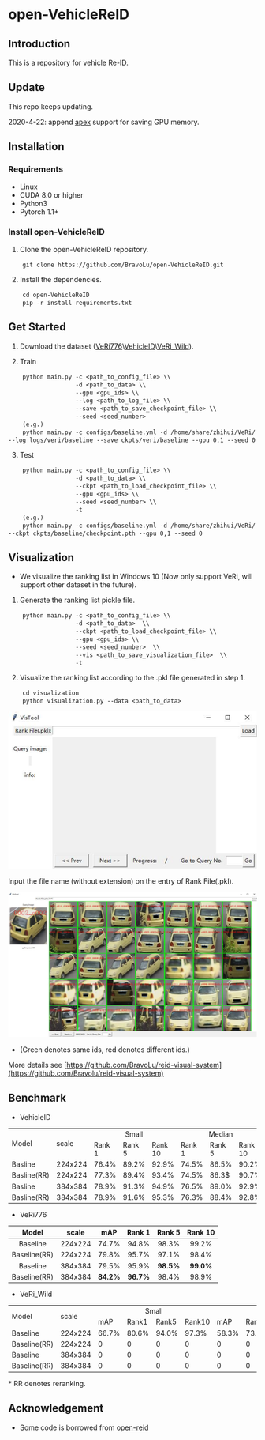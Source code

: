 # open-VehicleReID 

## Introduction 

This is a repository for vehicle Re-ID.

## Update

This repo keeps updating. 

2020-4-22: append [apex](https://github.com/NVIDIA/apex) support for saving GPU memory.

## Installation

### Requirements
* Linux
* CUDA 8.0 or higher 
* Python3
* Pytorch 1.1+

### Install open-VehicleReID
1. Clone the open-VehicleReID repository.
```shell
    git clone https://github.com/BravoLu/open-VehicleReID.git
```

2. Install the dependencies. 
```shell
    cd open-VehicleReID 
    pip -r install requirements.txt 
```

## Get Started

1. Download the dataset ([VeRi776](https://vehiclereid.github.io/VeRi/)\\[VehicleID](https://www.pkuml.org/resources/pku-vehicleid.html)\\[VeRi_Wild](https://github.com/PKU-IMRE/VERI-Wild)).

2. Train
```shell
    python main.py -c <path_to_config_file> \\
                   -d <path_to_data> \\
                   --gpu <gpu_ids> \\
                   --log <path_to_log_file> \\
                   --save <path_to_save_checkpoint_file> \\
                   --seed <seed_number>
    (e.g.)
    python main.py -c configs/baseline.yml -d /home/share/zhihui/VeRi/ --log logs/veri/baseline --save ckpts/veri/baseline --gpu 0,1 --seed 0 
```

3. Test 
```shell 
    python main.py -c <path_to_config_file> \\
                   -d <path_to_data> \\
                   --ckpt <path_to_load_checkpoint_file> \\
                   --gpu <gpu_ids> \\
                   --seed <seed_number> \\
                   -t 
    (e.g.)
    python main.py -c configs/baseline.yml -d /home/share/zhihui/VeRi/ --ckpt ckpts/baseline/checkpoint.pth --gpu 0,1 --seed 0
```
## Visualization 

* We visualize the ranking list in Windows 10 (Now only support VeRi, will support other dataset in the future).

1. Generate the ranking list pickle file.
```shell
    python main.py -c <path_to_config_file> \\
                   -d <path_to_data>  \\
                   --ckpt <path_to_load_checkpoint_file> \\
                   --gpu <gpu_ids> \\
                   --seed <seed_number>  \\
                   --vis <path_to_save_visualization_file>  \\ 
                   -t
```

2. Visualize the ranking list according to the .pkl file generated in step 1. 
```shell
    cd visualization
    python visualization.py --data <path_to_data>
```
![pic](imgs/ui.jpg)

Input the file name (without extension) on the entry of Rank File(.pkl).

![pic](imgs/rank_list.jpg)

* (Green denotes same ids, red denotes different ids.)

More details see [https://github.com/BravoLu/reid-visual-system](https://github.com/Bravolu/reid-visual-system)

## Benchmark
* VehicleID

<table>
   <tr>
      <td rowspan="2">Model</td>
      <td rowspan="2">scale</td>
      <td colspan="3" align="center">Small</td>
      <td colspan="3" align="center">Median</td>
      <td colspan="3" align="center">Large</td>
   </tr>
   <tr>
      <td>Rank 1</td>
      <td>Rank 5</td>
      <td>Rank 10</td>
      <td>Rank 1</td>
      <td>Rank 5</td>
      <td>Rank 10</td>
      <td>Rank 1</td>
      <td>Rank 5</td>
      <td>Rank 10</td>
   </tr>
   <tr>
      <td>Basline</td>
      <td>224x224</td>
      <td>76.4%</td>
      <td>89.2%</td>
      <td>92.9%</td>
      <td>74.5%</td>
      <td>86.5%</td>
      <td>90.2%</td>
      <td>71.5%</td>
      <td>83.6%</td>
      <td>87.7%</td>
   </tr>
   <tr>
      <td>Basline(RR)</td>
      <td>224x224</td>
      <td>77.3%</td>
      <td>89.4%</td>
      <td>93.4%</td>
      <td>74.5%</td>
      <td>86.3$</td>
      <td>90.7%</td>
      <td>72.2%</td>
      <td>83.6%</td>
      <td>87.8%</td>
   </tr>
      <td>Basline</td>
      <td>384x384</td>
      <td>78.9%</td>
      <td>91.3%</td>
      <td>94.9%</td>
      <td>76.5%</td>
      <td>89.0%</td>
      <td>92.9%</td>
      <td>74.0%</td>
      <td>86.1%</td>
      <td>90.4%</td>
   </tr>
      <td>Basline(RR)</td>
      <td>384x384</td>
      <td>78.9%</td>
      <td>91.6%</td>
      <td>95.3%</td>
      <td>76.3%</td>
      <td>88.4%</td>
      <td>92.8%</td>
      <td>74.4%</td>
      <td>85.7%</td>
      <td>90.0%</td>
   </tr>      
</table> 

* VeRi776

|    Model        | scale   | mAP   | Rank 1 | Rank 5 | Rank 10 |
| :-------------: | :-----: | :---: | :----: | :----: | :-----: |
|    Baseline     | 224x224 | 74.7% | 94.8%  | 98.3%  |  99.2%  |
|    Baseline(RR) | 224x224 | 79.8% | 95.7%  | 97.1%  |  98.4%  |
|    Baseline     | 384x384 | 79.5% | 95.9%  | **98.5%**  |  **99.0%**  |
|    Baseline(RR) | 384x384 | **84.2%** | **96.7%**  | 98.4%  |  98.9%  |

* VeRi_Wild

<table>
   <tr>
      <td rowspan="2">Model</td>
      <td rowspan="2">scale</td>
      <td colspan="4" align="center">Small</td>
      <td colspan="4" align="center">Median</td>
      <td colspan="4" align="center">Large</td>
   </tr>
   <tr>
      <td>mAP</td>
      <td>Rank1</td>
      <td>Rank5</td>
      <td>Rank10</td>
      <td>mAP</td>
      <td>Rank1</td>
      <td>Rank5</td>
      <td>Rank10</td>
      <td>mAP</td>
      <td>Rank1</td>
      <td>Rank5</td>
      <td>Rank10</td>
   </tr>
   <tr>
      <td>Baseline</td>
      <td>224x224</td>
      <td>66.7%</td>
      <td>80.6%</td>
      <td>94.0%</td>
      <td>97.3%</td>
      <td>58.3%</td>
      <td>73.0%</td>
      <td>90.0%</td>
      <td>95.0%</td>
      <td>47.6%</td>
      <td>64.8%</td>
      <td>84.4%</td>
      <td>90.8%</td>
   </tr>
   <tr>
      <td>Baseline(RR)</td>
      <td>224x224</td>
      <td>0</td>
      <td>0</td>
      <td>0</td>
      <td>0</td>
      <td>0</td>
      <td>0</td>
      <td>0</td>
      <td>0</td>
      <td>0</td>
      <td>0</td>
      <td>0</td>
      <td>0</td>
   </tr>
   <tr>
      <td>Baseline</td>
      <td>384x384</td>
      <td>0</td>
      <td>0</td>
      <td>0</td>
      <td>0</td>
      <td>0</td>
      <td>0</td>
      <td>0</td>
      <td>0</td>
      <td>0</td>
      <td>0</td>
      <td>0</td>
      <td>0</td>
   </tr>
   <tr>
      <td>Baseline(RR)</td>
      <td>384x384</td>
      <td>0</td>
      <td>0</td>
      <td>0</td>
      <td>0</td>
      <td>0</td>
      <td>0</td>
      <td>0</td>
      <td>0</td>
      <td>0</td>
      <td>0</td>
      <td>0</td>
      <td>0</td>
   </tr>
</table>

\* RR denotes reranking. 

## Acknowledgement

* Some code is borrowed from [open-reid](https://github.com/Cysu/open-reid)
